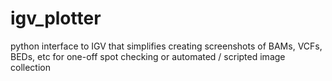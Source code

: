 # igv_plotter
python interface to IGV that simplifies creating screenshots of BAMs, VCFs, BEDs, etc for one-off spot checking or automated / scripted image collection
